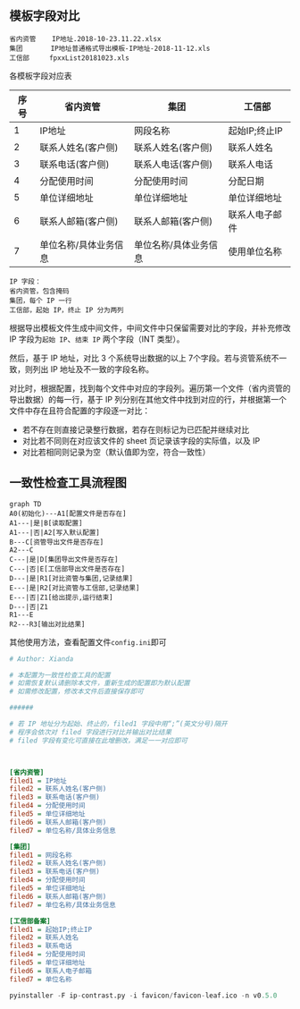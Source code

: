 ## 模板字段对比

```
省内资管    IP地址.2018-10-23.11.22.xlsx
集团       IP地址普通格式导出模板-IP地址-2018-11-12.xls
工信部     fpxxList20181023.xls
```

各模板字段对应表


| 序号 | 省内资管              | 集团                  | 工信部         |
| ---- | --------------------- | --------------------- | -------------- |
| 1    | IP地址                | 网段名称              | 起始IP;终止IP  |
| 2    | 联系人姓名(客户侧)    | 联系人姓名(客户侧)    | 联系人姓名     |
| 3    | 联系电话(客户侧)      | 联系人电话(客户侧)    | 联系人电话     |
| 4    | 分配使用时间          | 分配使用时间          | 分配日期       |
| 5    | 单位详细地址          | 单位详细地址          | 单位详细地址   |
| 6    | 联系人邮箱(客户侧)    | 联系人邮箱(客户侧)    | 联系人电子邮件 |
| 7    | 单位名称/具体业务信息 | 单位名称/具体业务信息 | 使用单位名称   |

```
IP 字段：
省内资管，包含掩码
集团，每个 IP 一行
工信部，起始 IP，终止 IP 分为两列
```

根据导出模板文件生成中间文件，中间文件中只保留需要对比的字段，并补充修改 IP 字段为`起始 IP`、`结束 IP` 两个字段（INT 类型）。

然后，基于 IP 地址，对比 3 个系统导出数据的以上 7个字段。若与资管系统不一致，则列出 IP 地址及不一致的字段名称。

对比时，根据配置，找到每个文件中对应的字段列。遍历第一个文件（省内资管的导出数据）的每一行，基于 IP 列分别在其他文件中找到对应的行，并根据第一个文件中存在且符合配置的字段逐一对比：

- 若不存在则直接记录整行数据，若存在则标记为已匹配并继续对比
- 对比若不同则在对应该文件的 sheet 页记录该字段的实际值，以及 IP
- 对比若相同则记录为空（默认值即为空，符合一致性）



## 一致性检查工具流程图

```mermaid
graph TD
A0(初始化)---A1[配置文件是否存在]
A1---|是|B[读取配置]
A1---|否|A2[写入默认配置]
B---C[资管导出文件是否存在]
A2---C
C---|是|D[集团导出文件是否存在]
C---|否|E[工信部导出文件是否存在]
D---|是|R1[对比资管与集团,记录结果]
E---|是|R2[对比资管与工信部,记录结果]
E---|否|Z1[给出提示,运行结束]
D---|否|Z1
R1---E
R2---R3[输出对比结果]
```

其他使用方法，查看配置文件`config.ini`即可

```ini
# Author: Xianda

# 本配置为一致性检查工具的配置
# 如需恢复默认请删除本文件，重新生成的配置即为默认配置
# 如需修改配置，修改本文件后直接保存即可

######

# 若 IP 地址分为起始、终止的，filed1 字段中用“;”(英文分号)隔开
# 程序会依次对 filed 字段进行对比并输出对比结果
# filed 字段有变化可直接在此增删改，满足一一对应即可



[省内资管]
filed1 = IP地址
filed2 = 联系人姓名(客户侧)
filed3 = 联系电话(客户侧)
filed4 = 分配使用时间
filed5 = 单位详细地址
filed6 = 联系人邮箱(客户侧)
filed7 = 单位名称/具体业务信息

[集团]
filed1 = 网段名称
filed2 = 联系人姓名(客户侧)
filed3 = 联系电话(客户侧)
filed4 = 分配使用时间
filed5 = 单位详细地址
filed6 = 联系人邮箱(客户侧)
filed7 = 单位名称/具体业务信息

[工信部备案]
filed1 = 起始IP;终止IP
filed2 = 联系人姓名
filed3 = 联系电话
filed4 = 分配使用时间
filed5 = 单位详细地址
filed6 = 联系人电子邮箱
filed7 = 单位名称
```



```python
pyinstaller -F ip-contrast.py -i favicon/favicon-leaf.ico -n v0.5.0
```

